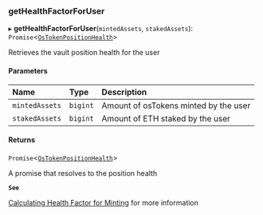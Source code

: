 ### getHealthFactorForUser

▸ **getHealthFactorForUser**(`mintedAssets`, `stakedAssets`): `Promise`\<[`OsTokenPositionHealth`](../../../enums/OsTokenPositionHealth.md)\>

Retrieves the vault position health for the user

#### Parameters

| Name | Type | Description |
| :------ | :------ | :------ |
| `mintedAssets` | `bigint` | Amount of osTokens minted by the user |
| `stakedAssets` | `bigint` | Amount of ETH staked by the user |

#### Returns

`Promise`\<[`OsTokenPositionHealth`](../../../enums/OsTokenPositionHealth.md)\>

A promise that resolves to the position health

**`See`**

[Calculating Health Factor for Minting](https://chorus-one.gitbook.io/opus-pool-sdk-1.0/build-your-staking-dapp/5-minting-os-eth#calculating-health-factor-for-minting) for more information